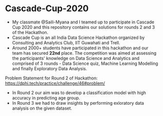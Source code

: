 # Cascade-Cup-2020
- My classmate @Saili-Myana and I teamed up to participate in Cascade Cup 2020 and this repository contains our solutions for rounds 2 and 3 of the Hackathon.
- Cascade Cup is an all India Data Science Hackathon organized by Consulting and Analytics Club, IIT Guwahati and Trell.
- Around 2000+ students have participated in this hackathon and our team has secured **22nd** place. The competition was aimed at assessing the participants' knowledge on Data Science and Analytics and comprised of 3 rounds - Data Science quiz, Machine Learning Modelling and finally Exploratory Data Analysis. 

Problem Statement for Round 2 of Hackathon: https://dphi.tech/practice/challenge/46#problem/
- In Round 2 our aim was to develop a classification model with high accuracy in predicting age group.
- In Round 3 we had to draw insights by performing exloratory data analysis on the given dataset.


